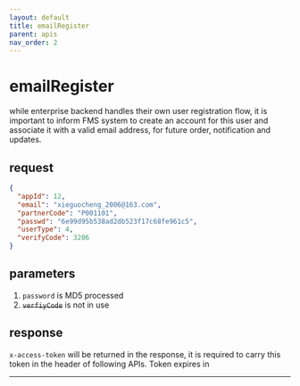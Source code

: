 ```yaml
---
layout: default
title: emailRegister
parent: apis
nav_order: 2
---
```


# emailRegister

while enterprise backend handles their own user registration flow, it is important to inform FMS system to create an account for this user and associate it with a valid email address, for future order, notification and updates.

## request

```json
{
  "appId": 12,
  "email": "xieguocheng_2006@163.com",
  "partnerCode": "P001101",
  "passwd": "6e99d95b538ad2db523f17c68fe961c5",
  "userType": 4,
  "verifyCode": 3206
}
```

## parameters

1. `password` is MD5 processed
2. ~~`verfiyCode`~~ is not in use


## response

`x-access-token` will be returned in the response, it is required to carry this token in the header of following APIs. Token expires in 

---

